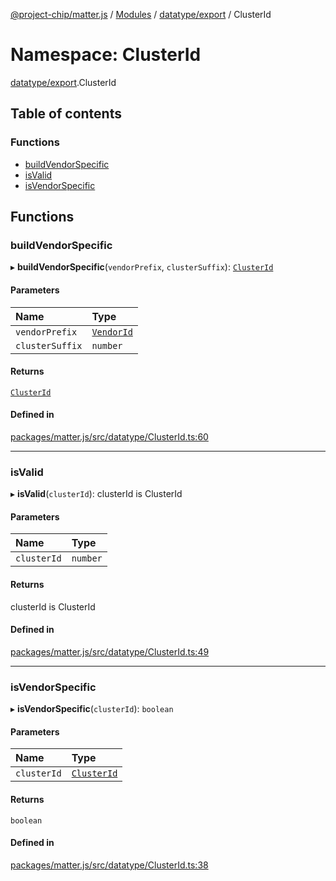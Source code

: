 [@project-chip/matter.js](../README.md) / [Modules](../modules.md) / [datatype/export](datatype_export.md) / ClusterId

# Namespace: ClusterId

[datatype/export](datatype_export.md).ClusterId

## Table of contents

### Functions

- [buildVendorSpecific](datatype_export.ClusterId.md#buildvendorspecific)
- [isValid](datatype_export.ClusterId.md#isvalid)
- [isVendorSpecific](datatype_export.ClusterId.md#isvendorspecific)

## Functions

### buildVendorSpecific

▸ **buildVendorSpecific**(`vendorPrefix`, `clusterSuffix`): [`ClusterId`](datatype_export.md#clusterid)

#### Parameters

| Name | Type |
| :------ | :------ |
| `vendorPrefix` | [`VendorId`](datatype_export.md#vendorid) |
| `clusterSuffix` | `number` |

#### Returns

[`ClusterId`](datatype_export.md#clusterid)

#### Defined in

[packages/matter.js/src/datatype/ClusterId.ts:60](https://github.com/project-chip/matter.js/blob/5f71eedebdb9fa54338bde320c311bb359b7455d/packages/matter.js/src/datatype/ClusterId.ts#L60)

___

### isValid

▸ **isValid**(`clusterId`): clusterId is ClusterId

#### Parameters

| Name | Type |
| :------ | :------ |
| `clusterId` | `number` |

#### Returns

clusterId is ClusterId

#### Defined in

[packages/matter.js/src/datatype/ClusterId.ts:49](https://github.com/project-chip/matter.js/blob/5f71eedebdb9fa54338bde320c311bb359b7455d/packages/matter.js/src/datatype/ClusterId.ts#L49)

___

### isVendorSpecific

▸ **isVendorSpecific**(`clusterId`): `boolean`

#### Parameters

| Name | Type |
| :------ | :------ |
| `clusterId` | [`ClusterId`](datatype_export.md#clusterid) |

#### Returns

`boolean`

#### Defined in

[packages/matter.js/src/datatype/ClusterId.ts:38](https://github.com/project-chip/matter.js/blob/5f71eedebdb9fa54338bde320c311bb359b7455d/packages/matter.js/src/datatype/ClusterId.ts#L38)
